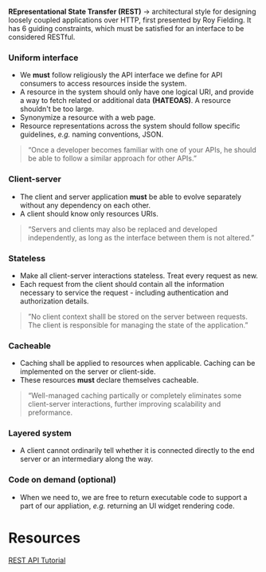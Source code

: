 __REpresentational State Transfer (REST)__ → architectural style for designing loosely coupled applications over HTTP, first presented by Roy Fielding. It has 6 guiding constraints, which must be satisfied for an interface to be considered RESTful.

### Uniform interface
- We **must** follow religiously the API interface we define for API consumers to access resources inside the system.
- A resource in the system should only have one logical URI, and provide a way to fetch related or additional data **(HATEOAS)**. A resource shouldn't be too large.
- Synonymize a resource with a web page.
- Resource representations across the system should follow specific guidelines, *e.g.* naming conventions, JSON.

> “Once a developer becomes familiar with one of your APIs, he should be able to follow a similar approach for other APIs.”

### Client-server
- The client and server application **must** be able to evolve separately without any dependency on each other.
- A client should know only resources URIs.

> “Servers and clients may also be replaced and developed independently, as long as the interface between them is not altered.”

### Stateless
- Make all client-server interactions stateless. Treat every request as new.
- Each request from the client should contain all the information necessary to service the request - including authentication and authorization details.

> ”No client context shalll be stored on the server between requests. The client is responsible for managing the state of the application.”

### Cacheable
- Caching shall be applied to resources when applicable. Caching can be implemented on the server or client-side.
- These resources **must** declare themselves cacheable.

> “Well-managed caching partically or completely eliminates some client-server interactions, further improving scalability and preformance.

### Layered system
- A client cannot ordinarily tell whether it is connected directly to the end server or an intermediary along the way.

### Code on demand (optional)
- When we need to, we are free to return executable code to support a part of our appliation, *e.g.* returning an UI widget rendering code.

# Resources
[REST API Tutorial](https://restfulapi.net/rest-architectural-constraints/)
